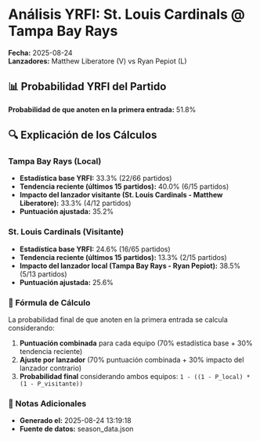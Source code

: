 # Análisis YRFI: St. Louis Cardinals @ Tampa Bay Rays

**Fecha:** 2025-08-24  
**Lanzadores:** Matthew Liberatore (V) vs Ryan Pepiot (L)

## 📊 Probabilidad YRFI del Partido

**Probabilidad de que anoten en la primera entrada:** 51.8%

## 🔍 Explicación de los Cálculos

### Tampa Bay Rays (Local)
- **Estadística base YRFI:** 33.3% (22/66 partidos)
- **Tendencia reciente (últimos 15 partidos):** 40.0% (6/15 partidos)
- **Impacto del lanzador visitante (St. Louis Cardinals - Matthew Liberatore):** 33.3% (4/12 partidos)
- **Puntuación ajustada:** 35.2%

### St. Louis Cardinals (Visitante)
- **Estadística base YRFI:** 24.6% (16/65 partidos)
- **Tendencia reciente (últimos 15 partidos):** 13.3% (2/15 partidos)
- **Impacto del lanzador local (Tampa Bay Rays - Ryan Pepiot):** 38.5% (5/13 partidos)
- **Puntuación ajustada:** 25.6%

### 📝 Fórmula de Cálculo

La probabilidad final de que anoten en la primera entrada se calcula considerando:
1. **Puntuación combinada** para cada equipo (70% estadística base + 30% tendencia reciente)
2. **Ajuste por lanzador** (70% puntuación combinada + 30% impacto del lanzador contrario)
3. **Probabilidad final** considerando ambos equipos: `1 - ((1 - P_local) * (1 - P_visitante))`

### 📌 Notas Adicionales

- **Generado el:** 2025-08-24 13:19:18
- **Fuente de datos:** season_data.json
